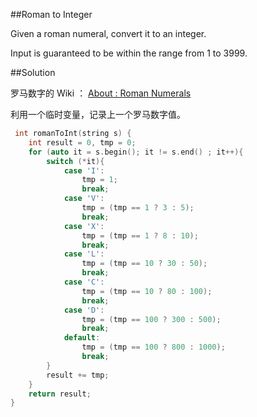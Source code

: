 ##Roman to Integer

Given a roman numeral, convert it to an integer.

Input is guaranteed to be within the range from 1 to 3999.

##Solution

罗马数字的 Wiki ： [About : Roman Numerals](https://en.wikipedia.org/wiki/Roman_numerals) 

利用一个临时变量，记录上一个罗马数字值。

```cpp
 int romanToInt(string s) {
    int result = 0, tmp = 0;
    for (auto it = s.begin(); it != s.end() ; it++){
        switch (*it){
            case 'I': 
                tmp = 1;
                break;
            case 'V':
                tmp = (tmp == 1 ? 3 : 5);
                break;
            case 'X':
                tmp = (tmp == 1 ? 8 : 10);
                break;
            case 'L':
                tmp = (tmp == 10 ? 30 : 50);
                break;
            case 'C':
                tmp = (tmp == 10 ? 80 : 100);
                break;
            case 'D':
                tmp = (tmp == 100 ? 300 : 500);
                break;
            default:
                tmp = (tmp == 100 ? 800 : 1000);
                break;
        }
        result += tmp;
    }
    return result;
}
```
